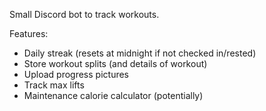 Small Discord bot to track workouts.

Features:
* Daily streak (resets at midnight if not checked in/rested)
* Store workout splits (and details of workout)
* Upload progress pictures
* Track max lifts
* Maintenance calorie calculator (potentially)
